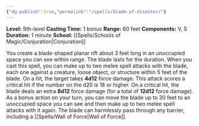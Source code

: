 ```yaml
---
{"dg-publish":true,"permalink":"/spells/blade-of-disaster/"}
---
```


**Level:** 9th-level
**Casting Time:** 1 bonus
**Range:** 60 feet
**Components:** V, S
**Duration:** 1 minute
**School:** [[Spells/Schools of Magic/Conjuration\|Conjuration]]

You create a blade-shaped planar rift about 3 feet long in an unoccupied space you can see within range. The blade lasts for the duration. When you cast this spell, you can make up to two melee spell attacks with the blade, each one against a creature, loose object, or structure within 5 feet of the blade. On a hit, the target takes **4d12** force damage. This attack scores a critical hit if the number on the d20 is 18 or higher. On a critical hit, the blade deals an extra **8d12** force damage (for a total of **12d12** force damage).
As a bonus action on your turn, you can move the blade up to 30 feet to an unoccupied space you can see and then make up to two melee spell attacks with it again.
The blade can harmlessly pass through any barrier, including a [[Spells/Wall of Force\|Wall of Force]].